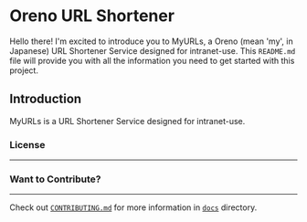 <!--

    README.md
    ----------------------------------------------------------------------
    murls description

-->

# Oreno URL Shortener
 Hello there! I'm excited to introduce you to MyURLs, a Oreno (mean 'my',
in Japanese) URL Shortener Service designed for intranet-use. 
 This `README.md` file will provide you with all the information you need
to get started with this project.

## Introduction
<!-- 

    Introduction
    ----------------------------------------------------------------------
    murls introduction

    badges: https://shields.io/

    murls は小規模のイントラネットで利用するための URL 短縮サービスです。
 -->
 MyURLs is a URL Shortener Service designed for intranet-use.

### License
---

### Want to Contribute?
---

Check out [`CONTRIBUTING.md`](docs/CONTRIBUTING.md) for more information in [`docs`](docs/) directory.
